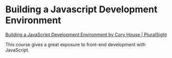 # Building a Javascript Development Environment
[Building a JavaScript Development Environment by Cory House | PluralSight](https://app.pluralsight.com/library/courses/javascript-development-environment/table-of-contents)

This course gives a great exposure to front-end development with JavaScript.
